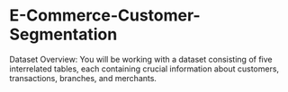 # E-Commerce-Customer-Segmentation
Dataset Overview:  You will be working with a dataset consisting of five interrelated tables, each containing crucial  information about customers, transactions, branches, and merchants. 
